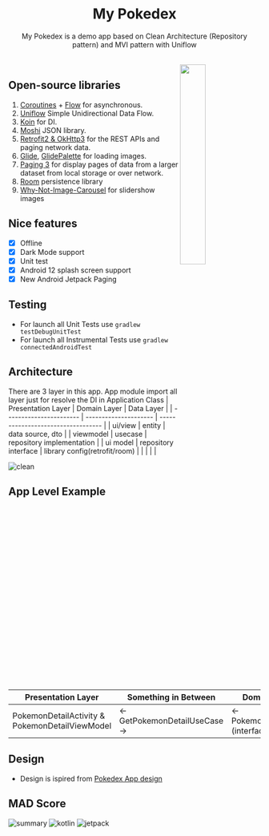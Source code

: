 <h1 align="center">My Pokedex</h1>

<p align="center">  
My Pokedex is a demo app based on Clean Architecture (Repository pattern) and MVI pattern with Uniflow
</p>
</br>
<img src="https://user-images.githubusercontent.com/39265806/139960514-b41bb2d6-7cc0-4ca5-967f-1f9496545a7d.gif" align="right" width="32%"/>

## Open-source libraries

1. [Coroutines](https://github.com/Kotlin/kotlinx.coroutines) + [Flow](https://kotlin.github.io/kotlinx.coroutines/kotlinx-coroutines-core/kotlinx.coroutines.flow/) for asynchronous. 
2. [Uniflow](https://github.com/uniflow-kt/uniflow-kt) Simple Unidirectional Data Flow.
3. [Koin](https://insert-koin.io/) for DI.
4. [Moshi](https://github.com/square/moshi/) JSON library.
5. [Retrofit2 & OkHttp3](https://github.com/square/retrofit) for the REST APIs and paging network data.
6. [Glide](https://github.com/bumptech/glide), [GlidePalette](https://github.com/florent37/GlidePalette) for loading images.
7. [Paging 3](https://developer.android.com/topic/libraries/architecture/paging/v3-overview) for display pages of data from a larger dataset from local storage or over network.
8. [Room](https://developer.android.com/jetpack/androidx/releases/room) persistence library
9. [Why-Not-Image-Carousel](https://github.com/ImaginativeShohag/Why-Not-Image-Carousel) for slidershow images

## Nice features

- [x] Offline
- [x] Dark Mode support
- [x] Unit test
- [x] Android 12 splash screen support
- [x] New Android Jetpack Paging

## Testing
- For launch all Unit Tests use <code>gradlew testDebugUnitTest</code>
- For launch all Instrumental Tests use <code>gradlew connectedAndroidTest</code>


## Architecture
There are 3 layer in this app. App module import all layer just for resolve the DI in Application Class
| Presentation Layer      | Domain Layer          | Data Layer                         |
| ----------------------- | --------------------- | ---------------------------------- |
| ui/view                 | entity                | data source, dto                   |
| viewmodel               | usecase               | repository implementation          |
| ui model                | repository interface  | library config(retrofit/room)      |
|                         |                       |                                    |

![clean](https://user-images.githubusercontent.com/39265806/139958824-6ca7113d-4029-4d1f-9833-2525ba66d6b9.jpg)

## App Level Example

| Presentation Layer                                     | Something in Between             | Domain Layer                        | Data Layer                         | Outer data layer                   |
| ------------------------------------------------------ | -------------------------------- | ----------------------------------- | ---------------------------------- | ---------------------------------- |
| PokemonDetailActivity & PokemonDetailViewModel         | <- GetPokemonDetailUseCase ->    | <- PokemonRepository (interface) -> | <- PokemonRepositoryImplementation | RemoteDataSource & CacheDataSource |
                                                                                                                                                                       
## Design

- Design is ispired from [Pokedex App design](https://dribbble.com/shots/6540871-Pokedex-App)

## MAD Score
![summary](https://user-images.githubusercontent.com/39265806/139960117-777f968f-965f-4ce5-b2bb-9c3c40fccf4d.png)
![kotlin](https://user-images.githubusercontent.com/39265806/139960127-9174aa40-6247-453c-b54c-2e8cea4b0de3.png)
![jetpack](https://user-images.githubusercontent.com/39265806/139960134-fd4570e2-b7c6-46cd-9e12-24c7afc8afc4.png)
